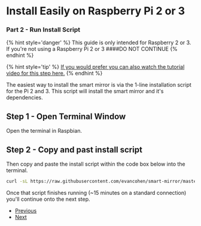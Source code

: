 # Install Easily on Raspberry Pi 2 or 3
### Part 2 - Run Install Script

{% hint style='danger' %}
This guide is only intended for Raspberry 2 or 3. If you're not using a Raspberry Pi 2 or 3 
####DO NOT CONTINUE
{% endhint %}

{% hint style='tip' %}
[If you would prefer you can also watch the tutorial video for this step here.](#)
{% endhint %}

The easiest way to install the smart mirror is via the 1-line installation script for the Pi 2 and 3. This script will install the smart mirror and it's dependencies. 

## Step 1 - Open Terminal Window
Open the terminal in Raspbian. 

## Step 2 - Copy and past install script
Then copy and paste the install script within the code box below into the terminal.

```bash
curl -sL https://raw.githubusercontent.com/evancohen/smart-mirror/master/scripts/pi-install.sh | bash
```

Once that script finishes running (~15 minutes on a standard connection) you'll continue onto the next step.

<ul class="pager">
  <li class="previous"><a href="/docs/tutorials/Easy-Pi/Part-1.md">Previous</a></li>
  <li class="next"><a href="/docs/tutorials/Easy-Pi/Part-3.md">Next</a></li>
</ul>